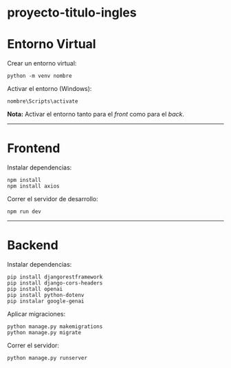 # proyecto-titulo-ingles

<h1>Entorno Virtual</h1>

<p>Crear un entorno virtual:</p>
<pre><code>python -m venv nombre</code></pre>

<p>Activar el entorno (Windows):</p>
<pre><code>nombre\Scripts\activate</code></pre>

<p><strong>Nota:</strong> Activar el entorno tanto para el <em>front</em> como para el <em>back</em>.</p>

<hr>

<h1>Frontend</h1>

<p>Instalar dependencias:</p>
<pre><code>npm install
npm install axios</code></pre>

<p>Correr el servidor de desarrollo:</p>
<pre><code>npm run dev</code></pre>

<hr>

<h1>Backend</h1>

<p>Instalar dependencias:</p>
<pre><code>pip install djangorestframework
pip install django-cors-headers
pip install openai
pip install python-dotenv
pip instalar google-genai</code></pre>

<p>Aplicar migraciones:</p>
<pre><code>python manage.py makemigrations
python manage.py migrate</code></pre>

<p>Correr el servidor:</p>
<pre><code>python manage.py runserver</code></pre>
